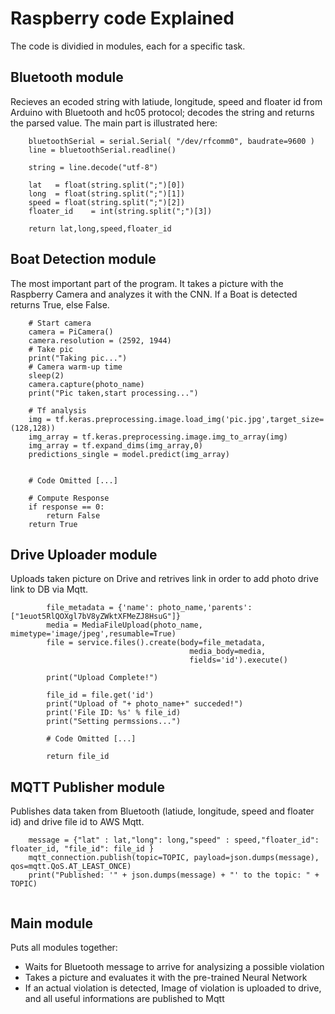 #  Raspberry code Explained

The code is dividied in modules, each for a specific task.

## Bluetooth module

Recieves an ecoded string with latiude, longitude, speed and floater id from Arduino with Bluetooth and hc05 protocol; decodes the string and returns the parsed value.
The main part is illustrated here:
```
    bluetoothSerial = serial.Serial( "/dev/rfcomm0", baudrate=9600 )
    line = bluetoothSerial.readline()
   
    string = line.decode("utf-8")
    
    lat   = float(string.split(";")[0])
    long  = float(string.split(";")[1])
    speed = float(string.split(";")[2])
    floater_id    = int(string.split(";")[3])
    
    return lat,long,speed,floater_id

```

## Boat Detection module

The most important part of the program. It takes a picture with the Raspberry Camera and analyzes it with the CNN. If a Boat is detected returns True, else False.
```
    # Start camera
    camera = PiCamera()
    camera.resolution = (2592, 1944)
    # Take pic
    print("Taking pic...")
    # Camera warm-up time
    sleep(2)
    camera.capture(photo_name)
    print("Pic taken,start processing...")

    # Tf analysis
    img = tf.keras.preprocessing.image.load_img('pic.jpg',target_size=(128,128))
    img_array = tf.keras.preprocessing.image.img_to_array(img)
    img_array = tf.expand_dims(img_array,0)
    predictions_single = model.predict(img_array)
    
    
    # Code Omitted [...]
    
    # Compute Response
    if response == 0:
        return False
    return True
```

## Drive Uploader module

Uploads taken picture on Drive and retrives link in order to add photo drive link to DB via Mqtt.
```
        file_metadata = {'name': photo_name,'parents':["1euot5RlQOXgl7bV8yZWktXFMeZJ8HsuG"]}
        media = MediaFileUpload(photo_name, mimetype='image/jpeg',resumable=True)
        file = service.files().create(body=file_metadata,
                                        media_body=media,
                                        fields='id').execute()

        print("Upload Complete!")
        
        file_id = file.get('id')
        print("Upload of "+ photo_name+" succeded!")
        print('File ID: %s' % file_id)
        print("Setting permssions...")
        
        # Code Omitted [...]
       
        return file_id
```
## MQTT Publisher module

Publishes data taken from Bluetooth (latiude, longitude, speed and floater id) and drive file id to AWS Mqtt.
```
    message = {"lat" : lat,"long": long,"speed" : speed,"floater_id": floater_id, "file_id": file_id }
    mqtt_connection.publish(topic=TOPIC, payload=json.dumps(message), qos=mqtt.QoS.AT_LEAST_ONCE)
    print("Published: '" + json.dumps(message) + "' to the topic: " + TOPIC)
   
```
## Main module
Puts all modules together:
- Waits for Bluetooth message to arrive for analysizing a possible violation
- Takes a picture and evaluates it with the pre-trained Neural Network
- If an actual violation is detected, Image of violation is uploaded to drive, and all useful informations are published to Mqtt
